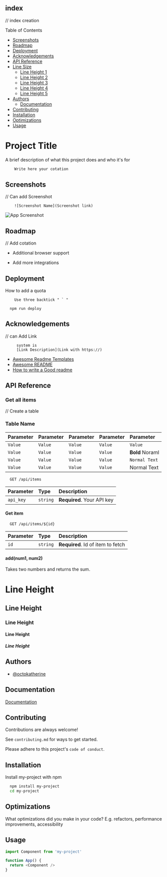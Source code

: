 
## index

// index creation

Table of Contents

* [Screenshots](#screenshots)
* [Roadmap](#roadmap)
* [Deployment](#deployment)
* [Acknowledgements](#acknowledgements)
* [API Reference](#APIReference)
* [Line Size](#lineSize)
    * [Line Height 1](#lineHeight1)
    * [Line Height 2](#lineHeight2)
    * [Line Height 3](#lineHeight3)
    * [Line Height 4](#lineHeight4)
    * [Line Height 5](#lineHeight5)
* [Authors](#authors)
    * [Documentation](#documentation)
* [Contributing](#contributing)
* [Installation](#installation)
* [Optimizations](#optimizations)
* [Usage](#usage)

# Project Title 




A brief description of what this project does and who it's for

```bash
    Write here your cotation

```


## Screenshots

// Can add Screenshot
```
    ![Screenshot Name](Screenshot link)
```
![App Screenshot](https://via.placeholder.com/468x300?text=App+Screenshot+Here)


## Roadmap

// Add cotation

- Additional browser support

- Add more integrations


## Deployment

How to add a quota
```
    Use three backtick " ` "
```

```
  npm run deploy
```


## Acknowledgements


// can Add Link
   ```
        system is
        [Link Description](Link with https://)
   ```
 - [Awesome Readme Templates](https://awesomeopensource.com/project/elangosundar/awesome-README-templates)
 - [Awesome README](https://github.com/matiassingers/awesome-readme)
 - [How to write a Good readme](https://bulldogjob.com/news/449-how-to-write-a-good-readme-for-your-github-project)


## API Reference

### Get all items

// Create a table
### Table Name

| Parameter | Parameter | Parameter | Parameter | Parameter          |
| :-------- | :-------- | :-------- | :-------- | :----------------- |
| `Value`   | `Value`   | `Value`   | `Value`   | `Value`            |
| `Value`   | `Value`   | `Value`   | `Value`   | **Bold** Noraml    |
| `Value`   | `Value`   | `Value`   | `Value`   | `Normal Text`      |
| `Value`   | `Value`   | `Value`   | `Value`   |  Normal Text       |


```http
  GET /api/items
```

| Parameter | Type     | Description                |
| :-------- | :------- | :------------------------- |
| `api_key` | `string` | **Required**. Your API key |

#### Get item

```http
  GET /api/items/${id}
```

| Parameter | Type     | Description                       |
| :-------- | :------- | :-------------------------------- |
| `id`      | `string` | **Required**. Id of item to fetch |

#### add(num1, num2)

Takes two numbers and returns the sum.


# Line Height
## Line Height
### Line Height
#### Line Height
##### Line Height
## Authors

- [@octokatherine](https://www.github.com/octokatherine)

## Documentation

[Documentation](https://linktodocumentation)
## Contributing

Contributions are always welcome!

See `contributing.md` for ways to get started.

Please adhere to this project's `code of conduct`.


## Installation

Install my-project with npm

```bash
  npm install my-project
  cd my-project
```
    
## Optimizations

What optimizations did you make in your code? E.g. refactors, performance improvements, accessibility


## Usage

```javascript
import Component from 'my-project'

function App() {
  return <Component />
}
```

